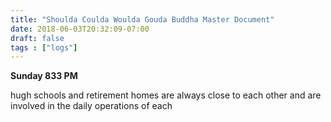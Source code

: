 ```yaml
---
title: "Shoulda Coulda Woulda Gouda Buddha Master Document"
date: 2018-06-03T20:32:09-07:00
draft: false
tags : ["logs"]
---
```


**Sunday 833 PM**

hugh schools and retirement homes are always close to each other
and are involved in the daily operations of each  
